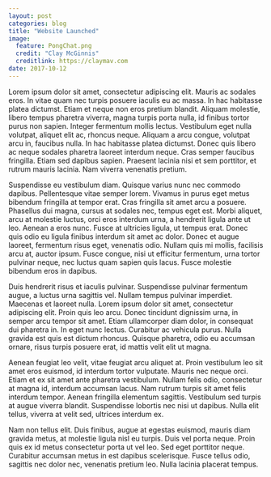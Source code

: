 ```yaml
---
layout: post
categories: blog
title: "Website Launched"
image: 
  feature: PongChat.png
  credit: "Clay McGinnis"
  creditlink: https://claymav.com
date: 2017-10-12
---
```


Lorem ipsum dolor sit amet, consectetur adipiscing elit. Mauris ac sodales eros. In vitae quam nec turpis posuere iaculis eu ac massa. In hac habitasse platea dictumst. Etiam et neque non eros pretium blandit. Aliquam molestie, libero tempus pharetra viverra, magna turpis porta nulla, id finibus tortor purus non sapien. Integer fermentum mollis lectus. Vestibulum eget nulla volutpat, aliquet elit ac, rhoncus neque. Aliquam a arcu congue, volutpat arcu in, faucibus nulla. In hac habitasse platea dictumst. Donec quis libero ac neque sodales pharetra laoreet interdum neque. Cras semper faucibus fringilla. Etiam sed dapibus sapien. Praesent lacinia nisi et sem porttitor, et rutrum mauris lacinia. Nam viverra venenatis pretium.

Suspendisse eu vestibulum diam. Quisque varius nunc nec commodo dapibus. Pellentesque vitae semper lorem. Vivamus in purus eget metus bibendum fringilla at tempor erat. Cras fringilla sit amet arcu a posuere. Phasellus dui magna, cursus at sodales nec, tempus eget est. Morbi aliquet, arcu at molestie luctus, orci eros interdum urna, a hendrerit ligula ante ut leo. Aenean a eros nunc. Fusce at ultricies ligula, ut tempus erat. Donec quis odio eu ligula finibus interdum sit amet ac dolor. Donec et augue laoreet, fermentum risus eget, venenatis odio. Nullam quis mi mollis, facilisis arcu at, auctor ipsum. Fusce congue, nisi ut efficitur fermentum, urna tortor pulvinar neque, nec luctus quam sapien quis lacus. Fusce molestie bibendum eros in dapibus.

Duis hendrerit risus et iaculis pulvinar. Suspendisse pulvinar fermentum augue, a luctus urna sagittis vel. Nullam tempus pulvinar imperdiet. Maecenas et laoreet nulla. Lorem ipsum dolor sit amet, consectetur adipiscing elit. Proin quis leo arcu. Donec tincidunt dignissim urna, in semper arcu tempor sit amet. Etiam ullamcorper diam dolor, in consequat dui pharetra in. In eget nunc lectus. Curabitur ac vehicula purus. Nulla gravida est quis est dictum rhoncus. Quisque pharetra, odio eu accumsan ornare, risus turpis posuere erat, id mattis velit elit ut magna.

Aenean feugiat leo velit, vitae feugiat arcu aliquet at. Proin vestibulum leo sit amet eros euismod, id interdum tortor vulputate. Mauris nec neque orci. Etiam et ex sit amet ante pharetra vestibulum. Nullam felis odio, consectetur at magna id, interdum accumsan lacus. Nam rutrum turpis sit amet felis interdum tempor. Aenean fringilla elementum sagittis. Vestibulum sed turpis at augue viverra blandit. Suspendisse lobortis nec nisi ut dapibus. Nulla elit tellus, viverra at velit sed, ultrices interdum ex.

Nam non tellus elit. Duis finibus, augue at egestas euismod, mauris diam gravida metus, at molestie ligula nisl eu turpis. Duis vel porta neque. Proin quis ex id metus consectetur porta ut vel leo. Sed eget porttitor neque. Curabitur accumsan metus in est dapibus scelerisque. Fusce tellus odio, sagittis nec dolor nec, venenatis pretium leo. Nulla lacinia placerat tempus. 
